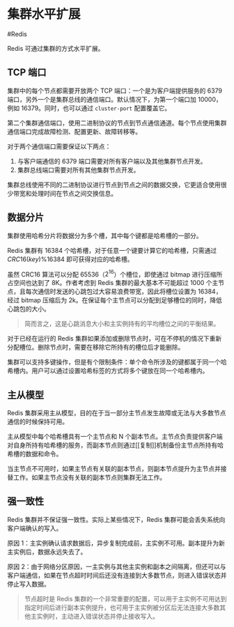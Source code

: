 # 集群水平扩展
#Redis 

Redis 可通过集群的方式水平扩展。

## TCP 端口

集群中的每个节点都需要开放两个 TCP 端口：一个是为客户端提供服务的 6379 端口，另外一个是集群总线的通信端口。默认情况下，为第一个端口加 10000，例如 16379。同时，也可以通过 `cluster-port` 配置覆盖它。

第二个集群通信端口，使用二进制协议的节点到节点通信通道。每个节点使用集群通信端口完成故障检测、配置更新、故障转移等。

对于两个通信端口需要保证以下两点：

1. 与客户端通信的 6379 端口需要对所有客户端以及其他集群节点开发。
2. 集群总线端口需要对所有其他集群节点开发。

集群总线使用不同的二进制协议进行节点到节点之间的数据交换，它更适合使用很少带宽和处理时间在节点之间交换信息。

## 数据分片

集群使用哈希分片将数据分为多个槽，其中每个键都是哈希槽的一部分。

Redis 集群有 16384 个哈希槽，对于任意一个键要计算它的哈希槽，只需通过 $CRC16(key) \% 16384$ 即可获得对应的哈希槽。

虽然 CRC16 算法可以分配 65536（$2^{16}$）个槽位，即使通过 bitmap 进行压缩所占空间也达到了 8K。作者考虑到 Redis 集群的最大基本不可能超过 1000 个主节点，且每次通信时发送的心跳包过大容易浪费带宽，因此将槽位设置为 16384，经过 bitmap 压缩后为 2k。在保证每个主节点可以分配到足够槽位的同时，降低心跳包的大小。

> 简而言之，这是心跳消息大小和主实例持有的平均槽位之间的平衡结果。

对于已经在运行的 Redis 集群如果添加或删除节点时，可在不停机的情况下重新分配槽位。删除节点时，需要在移除它所持有的槽位后才能删除。

集群可以支持多键操作，但是有个限制条件：单个命令所涉及的键都属于同一个哈希槽内。用户可以通过设置哈希标签的方式将多个键放在同一个哈希槽内。

## 主从模型

Redis 集群采用主从模型，目的在于当一部分主节点发生故障或无法与大多数节点通信的时候保持可用。

主从模型中每个哈希槽具有一个主节点和 N 个副本节点。主节点负责提供客户端对自身所持有哈希槽的服务，而副本节点则通过[[复制]]机制备份主节点所持有哈希槽的数据和命令。

当主节点不可用时，如果主节点有关联的副本节点，则副本节点提升为主节点并接替工作。如果主节点没有关联的副本节点则集群无法工作。

## 强一致性

Redis 集群并不保证强一致性。实际上某些情况下，Redis 集群可能会丢失系统向客户端确认的写入。

原因 1：主实例确认请求数据后，异步复制完成前，主实例不可用。副本提升为新主实例后，数据永远失去了。

原因 2：由于网络分区原因，一主实例与其他主实例和副本之间隔离，但还可以与客户端通信，如果在节点超时时间后还没有连接到大多数节点，则进入错误状态并停止写入数据。

> 节点超时是 Redis 集群的一个非常重要的配置，可以用于主实例不可用达到指定时间后进行副本实例提升，也可用于主实例被分区后无法连接大多数其他主实例时，主动进入错误状态并停止接收写入。